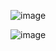 ![image](https://github.com/DhineshKumar00/SnakeGame/assets/140738063/78d242a0-6e34-4e8e-8093-8c9ce3d7b27b)


![image](https://github.com/DhineshKumar00/SnakeGame/assets/140738063/85ed4fee-fa36-476c-809a-318124d0ac15)
